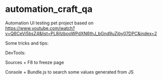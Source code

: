 # automation_craft_qa

Automation UI testing pet project based on https://www.youtube.com/watch?v=Q6CeVi5bsZ4&list=PL8jIzbooWPdXN6thJ_bGnd9uZjby07DPC&index=2

Some tricks and tips:

DevTools:

Sources + F8 to freeze page

Console + Bundle.js to search some values generated from JS


